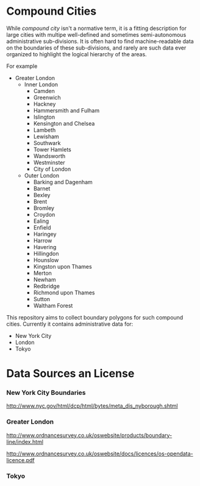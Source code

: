 # Compound Cities

While *compound city* isn't a normative term, it is a fitting description for large cities with multipe well-defined and sometimes semi-autonomous administrative sub-divisions.  It is often hard to find machine-readable data on the boundaries of these sub-divisions, and rarely are such data ever organized to highlight the logical hierarchy of the areas.  

For example 

- Greater London
	- Inner London
		- Camden
		- Greenwich
		- Hackney
		- Hammersmith and Fulham
		- Islington
		- Kensington and Chelsea
		- Lambeth
		- Lewisham
		- Southwark
		- Tower Hamlets
		- Wandsworth
		- Westminster
		- City of London
	- Outer London
		- Barking and Dagenham
		- Barnet
		- Bexley
		- Brent
		- Bromley
		- Croydon
		- Ealing
		- Enfield
		- Haringey
		- Harrow
		- Havering
		- Hillingdon
		- Hounslow
		- Kingston upon Thames
		- Merton
		- Newham
		- Redbridge
		- Richmond upon Thames
		- Sutton
		- Waltham Forest

This repository aims to collect boundary polygons for such compound cities.  Currently it contains administrative data for:

- New York City
- London
- Tokyo

# Data Sources an License

### New York City Boundaries 

http://www.nyc.gov/html/dcp/html/bytes/meta_dis_nyborough.shtml

### Greater London 

http://www.ordnancesurvey.co.uk/oswebsite/products/boundary-line/index.html

http://www.ordnancesurvey.co.uk/oswebsite/docs/licences/os-opendata-licence.pdf

### Tokyo

